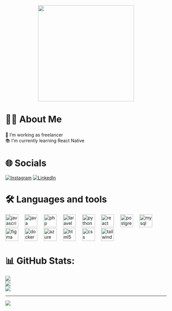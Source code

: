 <div align="center">
  <img height="300" src="https://i.pinimg.com/originals/80/6e/de/806ede5583f088c6bdb788bf867f8064.gif"  />
</div>

# 👩‍💻  About Me
###

<p align="left"> 🔭 I’m working as freelancer<br> 📚 I'm currently learning React Native</p>

###


# 🌐 Socials

[![Instagram](https://img.shields.io/badge/Instagram-%23E4405F.svg?logo=Instagram&logoColor=white)](https://www.instagram.com/steven_rv13/) [![LinkedIn](https://img.shields.io/badge/LinkedIn-%230077B5.svg?logo=linkedin&logoColor=white)](https://www.linkedin.com/in/steven-ramirez-v-381a45273/) 

# 🛠 Languages and tools

<div align="left">
  <img src="https://cdn.jsdelivr.net/gh/devicons/devicon/icons/javascript/javascript-original.svg" height="40" alt="javascript logo"  />
  <img width="12" />
  <img src="https://cdn.jsdelivr.net/gh/devicons/devicon/icons/java/java-original.svg" height="40" alt="java logo"  />
  <img width="12" />
  <img src="https://cdn.jsdelivr.net/gh/devicons/devicon/icons/php/php-original.svg" height="40" alt="php logo"  />
  <img width="12" />
  <img src="https://cdn.jsdelivr.net/gh/devicons/devicon/icons/laravel/laravel-original.svg" height="40" alt="laravel logo"  />
  <img width="12" />
  <img src="https://cdn.jsdelivr.net/gh/devicons/devicon/icons/python/python-original.svg" height="40" alt="python logo"  />
  <img width="12" />
  <img src="https://cdn.jsdelivr.net/gh/devicons/devicon/icons/react/react-original.svg" height="40" alt="react logo"  />
  <img width="12" />
  <img src="https://cdn.jsdelivr.net/gh/devicons/devicon/icons/postgresql/postgresql-original.svg" height="40" alt="postgresql logo"  />
  <img width="12" />
  <img src="https://cdn.jsdelivr.net/gh/devicons/devicon/icons/mysql/mysql-original.svg" height="40" alt="mysql logo"  />
  <img width="12" />
  <img src="https://cdn.jsdelivr.net/gh/devicons/devicon/icons/figma/figma-original.svg" height="40" alt="figma logo"  />
  <img width="12" />
  <img src="https://cdn.jsdelivr.net/gh/devicons/devicon/icons/docker/docker-original.svg" height="40" alt="docker logo"  />
  <img width="12" />
  <img src="https://cdn.jsdelivr.net/gh/devicons/devicon/icons/azure/azure-original.svg" height="40" alt="azure logo"  />
  <img width="12" />
  <img src="https://cdn.simpleicons.org/html5/E34F26" height="40" alt="html5 logo"  />
  <img width="12" />
  <img src="https://skillicons.dev/icons?i=css" height="40" alt="css logo"  />
  <img width="12" />
  <img src="https://skillicons.dev/icons?i=tailwind" height="40" alt="tailwindcss logo"  />
</div>

###

# 📊 GitHub Stats:
![](https://github-readme-stats.vercel.app/api?username=StevenRv13&theme=highcontrast&hide_border=false&include_all_commits=false&count_private=false)<br/>
![](https://nirzak-streak-stats.vercel.app/?user=StevenRv13&theme=highcontrast&hide_border=false)<br/>
![](https://github-readme-stats.vercel.app/api/top-langs/?username=StevenRv13&theme=highcontrast&hide_border=false&include_all_commits=false&count_private=false&layout=compact)

---
[![](https://visitcount.itsvg.in/api?id=StevenRv13&icon=0&color=0)](https://visitcount.itsvg.in)

<!-- Proudly created with GPRM ( https://gprm.itsvg.in ) -->
